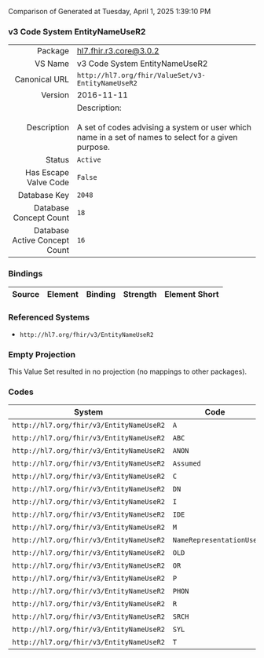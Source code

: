Comparison of 
Generated at Tuesday, April 1, 2025 1:39:10 PM

### v3 Code System EntityNameUseR2

|      |     |
| ---: | --- |
| Package | hl7.fhir.r3.core@3.0.2 |
| VS Name | v3 Code System EntityNameUseR2 |
| Canonical URL | `http://hl7.org/fhir/ValueSet/v3-EntityNameUseR2` |
| Version | 2016-11-11 |
| Description | Description:<br/><br/>A set of codes advising a system or user which name in a set of names to select for a given purpose. |
| Status | `Active` |
| Has Escape Valve Code | `False` |
| Database Key | `2048` |
| Database Concept Count | `18` |
| Database Active Concept Count | `16` |
### Bindings

| Source | Element | Binding | Strength | Element Short |
| ------ | ------- | ------- | -------- | ------------- |

### Referenced Systems

* `http://hl7.org/fhir/v3/EntityNameUseR2`
### Empty Projection

This Value Set resulted in no projection (no mappings to other packages).

### Codes

| System | Code | Display |
| ------ | ---- | ------- |
| `http://hl7.org/fhir/v3/EntityNameUseR2` | `A` | business name |
| `http://hl7.org/fhir/v3/EntityNameUseR2` | `ABC` | alphabetic |
| `http://hl7.org/fhir/v3/EntityNameUseR2` | `ANON` | Anonymous |
| `http://hl7.org/fhir/v3/EntityNameUseR2` | `Assumed` | Assumed |
| `http://hl7.org/fhir/v3/EntityNameUseR2` | `C` | customary |
| `http://hl7.org/fhir/v3/EntityNameUseR2` | `DN` | do not use |
| `http://hl7.org/fhir/v3/EntityNameUseR2` | `I` | Indigenous/Tribal |
| `http://hl7.org/fhir/v3/EntityNameUseR2` | `IDE` | ideographic |
| `http://hl7.org/fhir/v3/EntityNameUseR2` | `M` | maiden name |
| `http://hl7.org/fhir/v3/EntityNameUseR2` | `NameRepresentationUse` | NameRepresentationUse |
| `http://hl7.org/fhir/v3/EntityNameUseR2` | `OLD` | no longer in use |
| `http://hl7.org/fhir/v3/EntityNameUseR2` | `OR` | official registry name |
| `http://hl7.org/fhir/v3/EntityNameUseR2` | `P` | Other/Pseudonym/Alias |
| `http://hl7.org/fhir/v3/EntityNameUseR2` | `PHON` | phonetic |
| `http://hl7.org/fhir/v3/EntityNameUseR2` | `R` | religious |
| `http://hl7.org/fhir/v3/EntityNameUseR2` | `SRCH` | search |
| `http://hl7.org/fhir/v3/EntityNameUseR2` | `SYL` | syllabic |
| `http://hl7.org/fhir/v3/EntityNameUseR2` | `T` | temporary |
